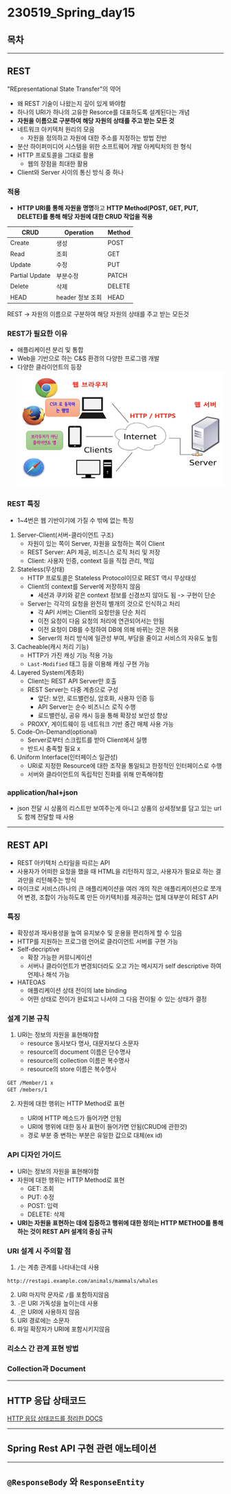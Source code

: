 # 230519_Spring_day15
## 목차
---
## REST
"REpresentational State Transfer"의 약어
- 왜 REST 기술이 나왔는지 깊이 있게 봐야함
- 하나의 URI가 하나의 고유한 Resorce를 대표하도록 설계된다는 개념 
- **자원을 이름으로 구분하여 해당 자원의 상태를 주고 받는 모든 것**
- 네트워크 아키텍처 원리의 모음
  - 자원을 정의하고 자원에 대한 주소를 지정하는 방법 전반
- 분산 하이퍼미디어 시스템을 위한 소프트웨어 개발 아케틱처의 한 형식
- HTTP 프로토콜을 그대로 활용
  - 웹의 장점을 최대한 활용
- Client와 Server 사이의 통신 방식 중 하나
### 적용
- **HTTP URI를 통해 자원을 명명**하고 **HTTP Method(POST, GET, PUT, DELETE)를 통해 해당 자원에 대한 CRUD 작업을 적용**

| CRUD           | Operation        | Method |
| -------------- | ---------------- | ------ |
| Create         | 생성             | POST   |
| Read           | 조회             | GET    |
| Update         | 수정             | PUT    |
| Partial Update | 부분수정         | PATCH  |
| Delete         | 삭제             | DELETE |
| HEAD           | header 정보 조회 | HEAD   |

REST -> 자원의 이름으로 구분하여 해당 자원의 상태를 주고 받는 모든것
### REST가 필요한 이유
- 애플리케이션 분리 및 통합
- Web을 기반으로 하는 C&S 환경의 다양한 프로그램 개발
- 다양한 클라이언트의 등장
![](2023-05-19-09-18-11.png)
### REST 특징
- 1~4번은 웹 기반이기에 가질 수 밖에 없는 특징
1. Server-Client(서버-클라이언트 구조)
   - 자원이 있는 쪽이 Server, 자원을 요청하는 쪽이 Client
   - REST Server: API 제공, 비즈니스 로직 처리 및 저장
   - Client: 사용자 인증, context 등을 직접 관리, 책임
2. Stateless(무상태)
   - HTTP 프로토콜은 Stateless Protocol이므로 REST 역시 무상태성
   - Client의 context를 Server에 저장하지 않음
     - 세션과 쿠키와 같은 context 정보를 신경쓰지 않아도 됨 -> 구현이 단순
   - Server는 각각의 요청을 완전히 별개의 것으로 인식하고 처리
     - 각 API 서버는 Client의 요청만을 단순 처리
     - 이전 요청이 다음 요청의 처리에 연관되어서는 안됨
     - 이전 요청이 DB를 수정하여 DB에 의해 바뀌는 것은 허용
     - Server의 처리 방식에 일관성 부여, 부담을 줄이고 서비스의 자유도 높힘
3. Cacheable(캐시 처리 기능)
   - HTTP가 가진 캐싱 기능 적용 가능
   - `Last-Modified` 태그 등을 이용해 캐싱 구현 가능
4. Layered System(계층화)
   - Client는 REST API Server만 호출
   - REST Server는 다중 계층으로 구성
     - 앞단: 보안, 로드밸런싱, 암호화, 사용자 인증 등
     - API Server는 순수 비즈니스 로직 수행
     - 로드밸런싱, 공유 캐시 등을 통해 확장성 보안성 향상
   - PROXY, 게이트웨이 등 네트워크 기반 중간 매체 사용 가능
5. Code-On-Demand(optional)
    - Server로부터 스크립트를 받아 Client에서 실행
    - 반드시 충족할 필요 x
6. Uniform Interface(인터페이스 일관성)
   - URI로 지정한 Resource에 대한 조작을 통일되고 한정적인 인터페이스로 수행
   - 서버와 클라이언트의 독립적인 진화를 위해 만족해야함
### application/hal+json
- json 전달 시 상품의 리스트만 보여주는게 아니고 상품의 상세정보를 담고 있는 url도 함께 전달할 때 사용
---
## REST API
- REST 아키텍처 스타일을 따르는 API
- 사용자가 어떠한 요청을 했을 때 HTML을 리턴하지 않고, 사용자가 필요로 하는 결과만을 리턴해주는 방식
- 마이크로 서비스(하나의 큰 애플리케이션을 여러 개의 작은 애플리케이션으로 쪼개어 변경, 조합이 가능하도록 만든 아키텍처)를 제공하는 업체 대부분이 REST API
### 특징
- 확장성과 재사용성을 높여 유지보수 및 운용을 편리하게 할 수 있음
- HTTP를 지원하는 프로그램 언어로 클라이언트 서버를 구현 가능
- Self-decriptive
  - 확장 가능한 커뮤니케이션
  - 서버나 클라이언트가 변경되더라도 오고 가는 메시지가 self descriptive 하여 언제나 해석 가능
- HATEOAS
  - 애플리케이션 상태 전이의 late binding
  - 어떤 상태로 전이가 완료되고 나서야 그 다음 전이될 수 있는 상태가 결정
### 설계 기본 규칙
1. URI는 정보의 자원을 표현해야함
   - resource 동사보다 명사, 대문자보다 소문자
   - resource의 document 이름은 단수명사
   - resource의 collection 이름은 복수명사
   - resource의 store 이름은 복수명사
  ```
  GET /Member/1 x
  GET /mebers/1
  ```
2. 자원에 대한 행위는 HTTP Method로 표현

   - URI에 HTTP 메소드가 들어가면 안됨
   - URI에 행위에 대한 동사 표현이 들어가면 안됨(CRUD에 관한것)
   - 경로 부분 중 변하는 부분은 유일한 값으로 대체(ex id)

### API 디자인 가이드
- URI는 정보의 자원을 표현해야함
- 자원에 대한 행위는 HTTP Method로 표현
   - GET: 조회
   - PUT: 수정
   - POST: 입력
   - DELETE: 삭제
- **URI는 자원을 표현하는 데에 집중하고 행위에 대한 정의는 HTTP METHOD를 통해 하는 것이 REST API 설계의 중심 규칙**
### URI 설계 시 주의할 점
1. `/`는 계층 관계를 나타내는데 사용
``` 
http://restapi.example.com/animals/mammals/whales
```
2. URI 마지막 문자로 `/`를 포함하지않음
3. `-`은 URI 가독성을 높이는데 사용
4. `_`은 URI에 사용하지 않음
5. URI 경로에는 소문자
6. 파일 확장자가 URI에 포함시키지않음
### 리소스 간 관계 표현 방법
### Collection과 Document

---

## HTTP 응답 상태코드
[HTTP 응답 상태코드를 정리한 DOCS](https://docs.spring.io/spring-framework/docs/current/javadoc-api/org/springframework/http/HttpStatus.html)

---
## Spring Rest API 구현 관련 애노테이션

---
## `@ResponseBody` 와 `ResponseEntity`